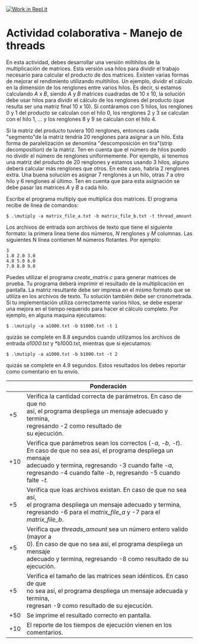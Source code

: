 [![Work in Repl.it](https://classroom.github.com/assets/work-in-replit-14baed9a392b3a25080506f3b7b6d57f295ec2978f6f33ec97e36a161684cbe9.svg)](https://classroom.github.com/online_ide?assignment_repo_id=4740802&assignment_repo_type=AssignmentRepo)

# Actividad colaborativa - Manejo de threads
En esta actividad, debes desarrollar una versión miltihilos de la multiplicación de matrices. Esta versión usa hilos para dividir el trabajo necesario para calcular el producto de dos matrices. Existen varias formas de mejorar el rendimiento utilizando multihilos.
Un ejemplo, dividir el cálculo en la dimensión de los renglones entre varios hilos. Es decir, si estamos calculando *A* x *B*, siendo *A* y *B* matrices cuadradas de 10 x 10, la solución debe usar hilos para dividir el cálculo de los renglones del producto (que resulta
ser una matriz final 10 x 10). Si contáramos con 5 hilos, los renglones 0 y 1 del producto se calculan con el hilo 0, los renglones 2 y 3 se calculan con el hilo 1, ... y los renglones 8 y 9 se calculan con el hilo 4.

Si la matriz del producto tuviera 100 renglones, entonces cada "segmento"de la matriz tendría 20 renglones para asignar a un hilo. Esta forma de paralelización se denomina "descomposición en tira"(strip decomposition) de la matriz. Ten en cuenta que el número de hilos puedo no dividir el número de renglones uniformemente. Por ejemplo, si tenemos una matriz del producto de 20 renglones y estamos usando 3 hilos, alguno deberá calcular más renglones que otros. En este caso, habría 2 renglones extra. Una buena solución es asignar 7 renglones a un hilo, otras 7 a otro hilo y 6 renglones al último. Ten en cuenta que para esta asignación se debe pasar las matrices *A* y *B* a cada hilo.

Escribe el programa multiply que multiplica dos matrices. El programa recibe de línea de comandos:

```
$ .\mutiply -a matrix_file_a.txt -b matrix_file_b.txt -t thread_amount
```

Los archivos de entrada son archivos de texto que tiene el siguiente formato: la primera linea tiene dos números, *N* renglones y *M* columnas. Las siguientes N línea contienen M números flotantes. Por ejemplo:

```
3
1.0 2.0 3.0
4.0 5.0 6.0
7.0 8.0 9.0
```

Puedes utilizar el programa *create_matrix.c* para generar matrices de prueba. Tu programa deberá imprimir el resultado de la multiplicación en pantalla. La matriz resultante debe ser impresa en el mismo formato que se utiliza en los archivos de texto. Tu solución también debe ser cronometrada. Si tu implementación utiliza correctamente varios hilos, se debe esperar una mejora en el tiempo requerido para hacer el cálculo completo. Por ejemplo, en alguna maquina ejecutamos:

```
$ .\mutiply -a a1000.txt -b b1000.txt -t 1
```

quizás se complete en 8.8 segundos cuando utilizamos los archivos de entrada *a1000.txt* y *b1000.txt, mientras que si ejecutamos:

```
$ .\mutiply -a a1000.txt -b b1000.txt -t 2
```

quizás se complete en 4.9 segundos. Estos resultados los debes reportar como comentario en tu envío.

|     | Ponderación                                                                                                                                                                                                                                                   |
|-----|---------------------------------------------------------------------------------------------------------------------------------------------------------------------------------------------------------------------------------------------------------------|
| +5  | Verifica la cantidad correcta de parámetros. En caso de que no<br>así, el programa despliega un mensaje adecuado y termina, <br>regresando -2 como resultado de<br>su ejecución.                                                                              |
| +10 | Verifica que parámetros sean los correctos (*-a*, *-b*, *-t*). <br>En caso de que no sea así, el programa despliega un mensaje <br>adecuado y termina, regresando -3 cuando falte *-a*, <br>regresando -4 cuando falte *-b*, regresando -5 cuando falte *-t*. |
| +5  | Verifica que loas archivos existan. En caso de que no sea así, <br>el programa despliega un mensaje adecuado y termina, <br>regresando -6 para el *matrix_file_a* y -7 para el *matrix_file_b*.                                                               |
| +5  | Verifica que *threads_amount* sea un número entero valido (mayor a <br>0). En caso de que no sea así, el programa despliega un mensaje<br>adecuado y termina, regresando -8 como resultado de su ejecución.                                                   |
| +5  | Verifica el tamaño de las matrices sean idénticos. En caso de que <br>no sea así, el programa despliega un mensaje adecuada y termina, <br>regresan -9 como resultado de su ejecución.                                                                        |
| +50 | Se imprime el resultado correcto en pantalla.                                                                                                                                                                                                                 |
| +10 | El reporte de los tiempos de ejecución vienen en los comentarios.                                                                                                                                                                                             |
